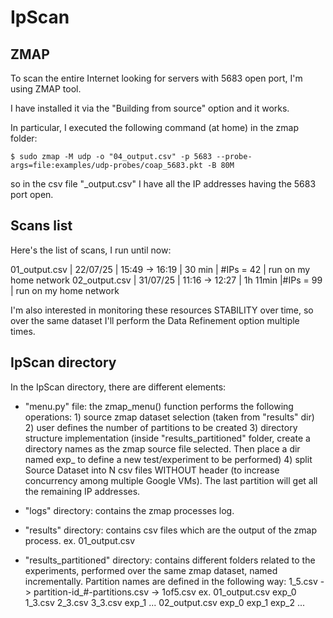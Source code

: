 # IpScan


## ZMAP
To scan the entire Internet looking for servers with 5683 open port, I'm using ZMAP tool.

I have installed it via the "Building from source" option and it works.

In particular, I executed the following command (at home) in the zmap folder:

    $ sudo zmap -M udp -o "04_output.csv" -p 5683 --probe-args=file:examples/udp-probes/coap_5683.pkt -B 80M

so in the csv file "<n>_output.csv" I have all the IP addresses having the 5683 port open.


## Scans list
Here's the list of scans, I run until now:

01_output.csv | 22/07/25 | 15:49 -> 16:19 |  30 min  | #IPs = 42 | run on my home network
02_output.csv | 31/07/25 | 11:16 -> 12:27 | 1h 11min |#IPs = 99 | run on my home network

I'm also interested in monitoring these resources STABILITY over time, so over the same dataset I'll perform the Data Refinement option multiple times.


## IpScan directory
In the IpScan directory, there are different elements:

- "menu.py" file:
    the zmap_menu() function performs the following operations:
        1) source zmap dataset selection (taken from "results" dir)
        2) user defines the number of partitions to be created
        3) directory structure implementation (inside "results_partitioned" folder, create a directory names as the zmap source file selected. Then place a dir named exp_<N> to define a new test/experiment to be performed)
        4) split Source Dataset into N csv files WITHOUT header (to increase concurrency among multiple Google VMs). The last partition will get all the remaining IP addresses.

- "logs" directory:
    contains the zmap processes log.

- "results" directory:
    contains csv files which are the output of the zmap process.
        ex. 01_output.csv

- "results_partitioned" directory:
    contains different folders related to the experiments, performed over the same zmap dataset, named incrementally.
    Partition names are defined in the following way:
    1_5.csv -> partition-id_#-partitions.csv
            -> 1of5.csv
        ex.
            01_output.csv
                exp_0
                    1_3.csv
                    2_3.csv
                    3_3.csv
                exp_1
                ...
            02_output.csv
                exp_0
                exp_1
                exp_2
                ...